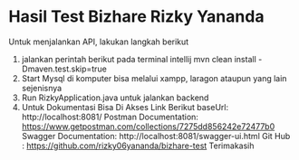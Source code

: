 # Hasil Test Bizhare Rizky Yananda

Untuk menjalankan API, lakukan langkah berikut

1. jalankan perintah berikut pada terminal intellij mvn clean install -Dmaven.test.skip=true
2. Start Mysql di komputer bisa melalui xampp, laragon ataupun yang lain sejenisnya
3. Run RizkyApplication.java untuk jalankan backend
4. Untuk Dokumentasi Bisa Di Akses Link Berikut
   baseUrl: http://localhost:8081/
   Postman Documentation: https://www.getpostman.com/collections/7275dd856242e72477b0
   Swagger Documentation: http://localhost:8081/swagger-ui.html
   Git Hub : https://github.com/rizky06yananda/bizhare-test
Terimakasih
